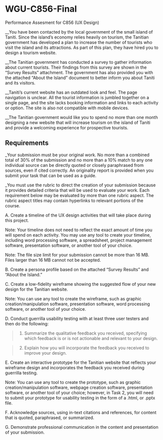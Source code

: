 # WGU-C856-Final
Performance Assesment for C856 (UX Design)


__You have been contacted by the local government of the small island of Taniti. Since the island’s economy relies heavily on tourism, the Tanitian government has developed a plan to increase the number of tourists who visit the island and its attractions. As part of this plan, they have hired you to design a tourism website.

__The Tanitian government has conducted a survey to gather information about current tourists. Their findings from this survey are shown in the “Survey Results” attachment. The government has also provided you with the attached “About the Island” document to better inform you about Taniti and its visitors.

__Taniti’s current website has an outdated look and feel. The page navigation is unclear. All the tourist information is jumbled together on a single page, and the site lacks booking information and links to each activity or option. The site is also not compatible with mobile devices.

__The Tanitian government would like you to spend no more than one month designing a new website that will increase tourism on the island of Taniti and provide a welcoming experience for prospective tourists.


## Requirements

_Your submission must be your original work. No more than a combined total of 30% of the submission and no more than a 10% match to any one individual source can be directly quoted or closely paraphrased from sources, even if cited correctly. An originality report is provided when you submit your task that can be used as a guide.

_You must use the rubric to direct the creation of your submission because it provides detailed criteria that will be used to evaluate your work. Each requirement below may be evaluated by more than one rubric aspect. The rubric aspect titles may contain hyperlinks to relevant portions of the course.


A.  Create a timeline of the UX design activities that will take place during this project. 

Note: Your timeline does not need to reflect the exact amount of time you will spend on each activity. You may use any tool to create your timeline, including word processing software, a spreadsheet, project management software, presentation software, or another tool of your choice.

Note:  The file size limit for your submission cannot be more than 16 MB.  Files larger than 16 MB cannot not be accepted.


B.  Create a persona profile based on the attached “Survey Results” and “About the Island.” 


C.  Create a low-fidelity wireframe showing the suggested flow of your new design for the Tanitian website. 

Note: You can use any tool to create the wireframe, such as graphic creation/manipulation software, presentation software, word processing software, or another tool of your choice.


D.  Conduct guerrilla usability testing with at least three user testers and then do the following:

>1.  Summarize the qualitative feedback you received, specifying which feedback is or is not actionable and relevant to your design.

>2.  Explain how you will incorporate the feedback you received to improve your design.


E.  Create an interactive prototype for the Tanitian website that reflects your wireframe design and incorporates the feedback you received during guerrilla testing. 

Note: You can use any tool to create the prototype, such as graphic creation/manipulation software, webpage creation software, presentation software, or another tool of your choice; however, in Task 2, you will need to submit your prototype for usability testing in the form of a .html, or .pptx file.  


F.  Acknowledge sources, using in-text citations and references, for content that is quoted, paraphrased, or summarized. 


G.  Demonstrate professional communication in the content and presentation of your submission.
